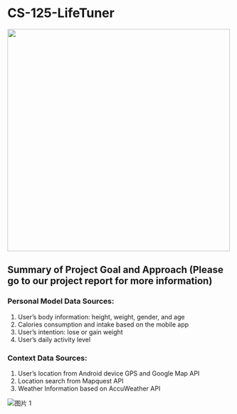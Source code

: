 # CS-125-LifeTuner

<img src="https://user-images.githubusercontent.com/52941906/111022820-1c646880-838a-11eb-98a3-203d4947b5db.png" height="500">


## Summary of Project Goal and Approach (Please go to our project report for more information)

### Personal Model Data Sources:
  1. User’s body information: height, weight, gender, and age
  2. Calories consumption and intake based on the mobile app
  3. User’s intention: lose or gain weight
  4. User’s daily activity level

### Context Data Sources:
  1. User’s location from Android device GPS and Google Map API
  2. Location search from Mapquest API
  3. Weather Information based on AccuWeather API 

![图片 1](https://user-images.githubusercontent.com/52941906/111023007-436f6a00-838b-11eb-9e98-224a9d18612d.png)
